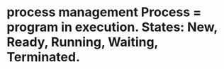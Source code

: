 # process management                                                    Process = program in execution.                                                 States: New, Ready, Running, Waiting, Terminated.
